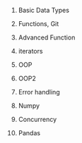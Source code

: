 1. Basic Data Types

2. Functions, Git

3. Advanced Function

4. iterators

5. OOP

6. OOP2

7. Error handling

8. Numpy

9. Concurrency

10. Pandas
